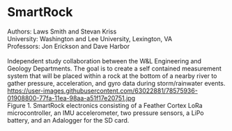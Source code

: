 # SmartRock

Authors: Laws Smith and Stevan Kriss\
University: Washington and Lee University, Lexington, VA\
Professors: Jon Erickson and Dave Harbor\
  \
Independent study collaboration between the W&L Engineering and Geology Departments.  The goal is to create a self contained measurement system that will be placed within a rock at the bottom of a nearby river to gather pressure, acceleration, and gyro data during storm/rainwater events.
  \
   https://user-images.githubusercontent.com/63022881/78575936-01908800-77fa-11ea-98aa-a51f17e20751.jpg
  \
Figure 1.  SmartRock electronics consisting of a Feather Cortex LoRa microcontroller, an IMU accelerometer, two pressure sensors, a LiPo battery, and an Adalogger for the SD card.

